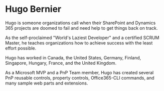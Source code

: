 # Hugo Bernier

Hugo is someone organizations call when their SharePoint and Dynamics 365 projects are doomed to fail and need help to get things back on track.

As the self-proclaimed "World's Laziest Developer" and a certified SCRUM Master, he teaches organizations how to achieve success with the least effort possible. 

Hugo has worked in Canada, the United States, Germany, Finland, Singapore, Hungary, France, and the United Kingdom. 

As a Microsoft MVP and a PnP Team member, Hugo has created several PnP reusable controls, property controls, Office365-CLI commands, and many sample web parts and extensions.
